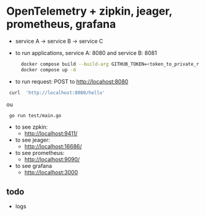 # OpenTelemetry + zipkin, jeager, prometheus, grafana

- service A -> service B -> service C

- to run applications, service A: 8080 and service B: 8081

  ```bash
    docker compose build --build-arg GITHUB_TOKEN=<token_to_private_repos>
    docker compose up -d
  ```

- to run request: POST to <http://locahost:8080>

 ```bash
  curl  'http://localhost:8080/hello'
 ```

 ou

 ```bash
  go run test/main.go
 ```

- to see zpkin:
  - <http://localhost:9411/>
- to see jeager:
  - <http://localhost:16686/>
- to see prometheus:
  - <http://localhost:9090/>
- to see grafana
  - <http://localhost:3000>

## todo

- logs
